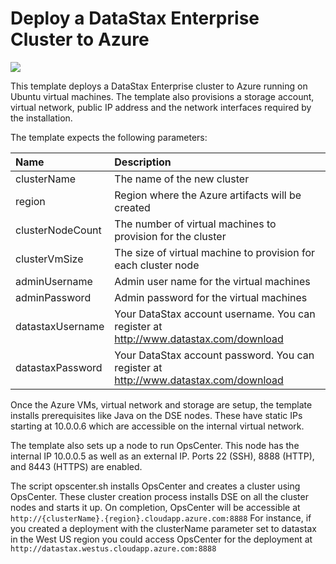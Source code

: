 # Deploy a DataStax Enterprise Cluster to Azure

<a href="https://portal.azure.com/#create/Microsoft.Template/uri/https%3A%2F%2Fraw.githubusercontent.com%2FDSPN%2Fazure-arm-dse%2Fmaster%2Fazuredeploy.json" target="_blank">
    <img src="http://azuredeploy.net/deploybutton.png"/>
</a>

This template deploys a DataStax Enterprise cluster to Azure running on Ubuntu virtual machines. The template also provisions a storage account, virtual network, public IP address and the network interfaces required by the installation.

The template expects the following parameters:

| Name   | Description |
|:--- |:---|
| clusterName | The name of the new cluster |
| region | Region where the Azure artifacts will be created |
| clusterNodeCount | The number of virtual machines to provision for the cluster |
| clusterVmSize | The size of virtual machine to provision for each cluster node |
| adminUsername  | Admin user name for the virtual machines |
| adminPassword  | Admin password for the virtual machines |
| datastaxUsername | Your DataStax account username.  You can register at http://www.datastax.com/download |
| datastaxPassword | Your DataStax account password.  You can register at http://www.datastax.com/download |

Once the Azure VMs, virtual network and storage are setup, the template installs prerequisites like Java on the DSE nodes.  These have static IPs starting at 10.0.0.6 which are accessible on the internal virtual network.  

The template also sets up a node to run OpsCenter.  This node has the internal IP 10.0.0.5 as well as an external IP.  Ports 22 (SSH), 8888 (HTTP), and 8443 (HTTPS) are enabled.

The script opscenter.sh installs OpsCenter and creates a cluster using OpsCenter.  These cluster creation process installs DSE on all the cluster nodes and starts it up.  On completion, OpsCenter will be accessible at `http://{clusterName}.{region}.cloudapp.azure.com:8888` For instance, if you created a deployment with the clusterName parameter set to datastax in the West US region you could access OpsCenter for the deployment at `http://datastax.westus.cloudapp.azure.com:8888`

